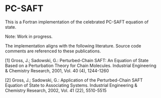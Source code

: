 # PC-SAFT

This is a Fortran implementation of the celebrated PC-SAFT equation of state.

Note: Work in progress.


The implementation aligns with the following literature. Source code comments are referenced to these publications. 

[1] Gross, J.; Sadowski, G.: Perturbed-Chain SAFT: An Equation of State Based on a Perturbation Theory for Chain Molecules. Industrial Engineering & Chemistry Research, 2001, Vol. 40 (4), 1244-1260

[2] Gross, J.; Sadowski, G.: Application of the Perturbed-Chain SAFT Equation of State to Associating Systems. Industrial Engineering & Chemistry Research, 2002, Vol. 41 (22), 5510-5515





